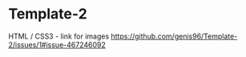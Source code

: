 # Template-2
HTML / CSS3 - link for images
https://github.com/genis96/Template-2/issues/1#issue-467246092
